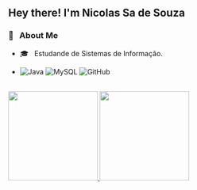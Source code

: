 <h2> Hey there! I'm Nicolas Sa de Souza</h2>

<h3>🌱 &nbsp; About Me </h3>

- 🎓 &nbsp; Estudande de Sistemas de Informação.

- ![Java](https://img.shields.io/badge/-Java-333333?style=flat&logo=Java&logoColor=007396)
  ![MySQL](https://img.shields.io/badge/-MySQL-333333?style=flat&logo=mysql)
  ![GitHub](https://img.shields.io/badge/-GitHub-333333?style=flat&logo=github)

<br/>

<a href="https://github.com/nsds26">
  <img height="180em" src="https://github-readme-stats.vercel.app/api?username=nsds26&theme=dark&show_icons=true" />
  <img height="180em" src="https://github-readme-stats.vercel.app/api/top-langs/?username=nsds26&theme=dark&layout=compact" />
</a>

<br/>
